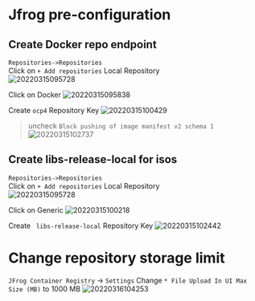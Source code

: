 # Jfrog pre-configuration 

## Create Docker repo endpoint 
`Repositories->Repositories`  
Click on `+ Add repositories` Local Repository   
![20220315095728](https://i.imgur.com/PJyCiab.png)

Click on Docker
![20220315095838](https://i.imgur.com/aqJ9Rty.png)

Create `ocp4` Repository Key
![20220315100429](https://i.imgur.com/ISVqvBy.png)
> uncheck `Block pushing of image manifest v2 schema 1`	
![20220315102737](https://i.imgur.com/zzaoqGc.png)

## Create libs-release-local for isos
`Repositories->Repositories`  
Click on `+ Add repositories` Local Repository   
![20220315095728](https://i.imgur.com/PJyCiab.png)

Click on Generic
![20220315100218](https://i.imgur.com/CgW7JhR.png)

Create ` libs-release-local` Repository Key
![20220315102442](https://i.imgur.com/5PeYN0d.png)

# Change repository storage limit 
`JFrog Container Registry` -> `Settings`
Change `* File Upload In UI Max Size (MB)` to 1000 MB
![20220316104253](https://i.imgur.com/hAbyGaO.png)